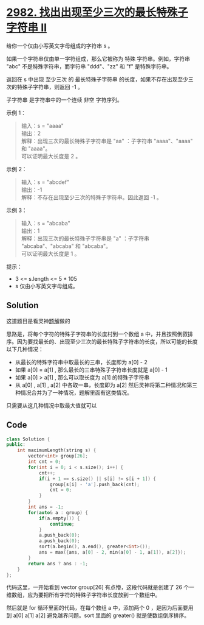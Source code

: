 # [2982. 找出出现至少三次的最长特殊子字符串 II](https://leetcode.cn/problems/find-longest-special-substring-that-occurs-thrice-ii/description/)

给你一个仅由小写英文字母组成的字符串 s 。

如果一个字符串仅由单一字符组成，那么它被称为 特殊 字符串。例如，字符串 "abc" 不是特殊字符串，而字符串 "ddd"、"zz" 和 "f" 是特殊字符串。

返回在 s 中出现 至少三次 的 最长特殊子字符串 的长度，如果不存在出现至少三次的特殊子字符串，则返回 -1 。

子字符串 是字符串中的一个连续 非空 字符序列。

 

示例 1：

> 输入：s = "aaaa"  
> 输出：2  
> 解释：出现三次的最长特殊子字符串是 "aa" ：子字符串 "aaaa"、"aaaa" 和 "aaaa"。  
> 可以证明最大长度是 2 。  

示例 2：

> 输入：s = "abcdef"  
> 输出：-1  
> 解释：不存在出现至少三次的特殊子字符串。因此返回 -1 。  

示例 3：

> 输入：s = "abcaba"   
> 输出：1  
> 解释：出现三次的最长特殊子字符串是 "a" ：子字符串 "abcaba"、"abcaba" 和 "abcaba"。  
> 可以证明最大长度是 1 。  
 

提示：

- 3 <= s.length <= 5 * 105
- s 仅由小写英文字母组成。

## Solution

这道题目是看灵神[题解](https://leetcode.cn/problems/find-longest-special-substring-that-occurs-thrice-ii/solutions/2585801/fen-lei-tao-lun-jian-ji-xie-fa-pythonjav-671l)做的

思路是，将每个字符的特殊子字符串的长度村到一个数组 a 中，并且按照倒叙排序。因为要找最长的、出现至少三次的最长特殊子字符串的长度，所以可能的长度以下几种情况：
- 从最长的特殊字符串中取最长的三串，长度即为 a[0] - 2
- 如果 a[0] = a[1] , 那么最长的三串特殊子字符串长度就是 a[0] - 1
- 如果 a[0] > a[1] , 那么可以取长度为 a[1] 的特殊子字符串
- 从 a[0] , a[1] , a[2] 中各取一串，长度即为 a[2]
然后灵神将第二种情况和第三种情况合并为了一种情况，题解里面有这类情况。

只需要从这几种情况中取最大值就可以

## Code

```cpp
class Solution {
public:
    int maximumLength(string s) {
        vector<int> group[26];
        int cnt = 0;
        for(int i = 0; i < s.size(); i++) {
            cnt++;
            if(i + 1 == s.size() || s[i] != s[i + 1]) {
                group[s[i] - 'a'].push_back(cnt);
                cnt = 0;
            }
        }
        int ans = -1;
        for(auto& a : group) {
            if(a.empty()) {
                continue;
            }
            a.push_back(0);
            a.push_back(0);
            sort(a.begin(), a.end(), greater<int>());
            ans = max({ans, a[0] - 2, min(a[0] - 1, a[1]), a[2]});
        }
        return ans ? ans : -1;
    }
};
```
代码这里，一开始看到 vector<int> group[26] 有点懵，这段代码就是创建了 26 个一维数组，应为要把所有字符的特殊子字符串长度放到一个数组中。

然后就是 for 循环里面的代码，在每个数组 a 中，添加两个 0 ，是因为后面要用到 a[0] a[1] a[2] 避免越界问题。sort 里面的 greater<int>() 就是使数组倒序排序。
